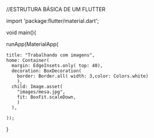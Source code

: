 //ESTRUTURA BÁSICA DE UM FLUTTER

import 'package:flutter/material.dart';

void main(){
  
  runApp(MaterialApp(
    
    title: "Trabalhando com imagens",
    home: Container(
      margin: EdgeInsets.only( top: 40),
      decoration: BoxDecoration(
        border: Border.all( width: 3,color: Colors.white)
        ),
      child: Image.asset(
        "images/mesa.jpg",
        fit: BoxFit.scaleDown,
        )
      ),
    
    ));
  
}
